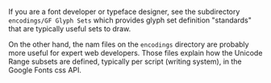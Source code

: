 If you are a font developer or typeface designer, see the subdirectory `encodings/GF Glyph Sets` which provides glyph set definition "standards" that are typically useful sets to draw.

On the other hand, the nam files on the `encodings` directory are probably more useful for expert web developers. Those files explain how the Unicode Range subsets are defined, typically per script (writing system), in the Google Fonts css API.
